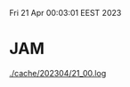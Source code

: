 Fri 21 Apr 00:03:01 EEST 2023
# JAM
<a href='./cache/202304/21_00.log'>./cache/202304/21_00.log</a>
